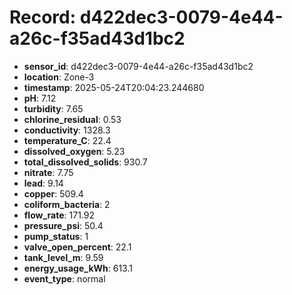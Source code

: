 # Record: d422dec3-0079-4e44-a26c-f35ad43d1bc2

- **sensor_id**: d422dec3-0079-4e44-a26c-f35ad43d1bc2
- **location**: Zone-3
- **timestamp**: 2025-05-24T20:04:23.244680
- **pH**: 7.12
- **turbidity**: 7.65
- **chlorine_residual**: 0.53
- **conductivity**: 1328.3
- **temperature_C**: 22.4
- **dissolved_oxygen**: 5.23
- **total_dissolved_solids**: 930.7
- **nitrate**: 7.75
- **lead**: 9.14
- **copper**: 509.4
- **coliform_bacteria**: 2
- **flow_rate**: 171.92
- **pressure_psi**: 50.4
- **pump_status**: 1
- **valve_open_percent**: 22.1
- **tank_level_m**: 9.59
- **energy_usage_kWh**: 613.1
- **event_type**: normal